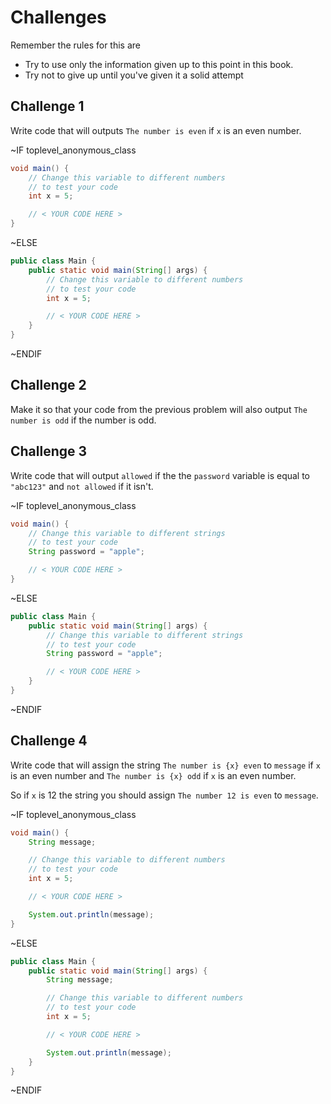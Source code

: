# Challenges

Remember the rules for this are

* Try to use only the information given up to this point in this book.
* Try not to give up until you've given it a solid attempt

## Challenge 1

Write code that will outputs `The number is even` if `x` is an even number.

~IF toplevel_anonymous_class

```java
void main() {
    // Change this variable to different numbers
    // to test your code
    int x = 5;

    // < YOUR CODE HERE >
}
```

~ELSE

```java
public class Main {
    public static void main(String[] args) {
        // Change this variable to different numbers
        // to test your code
        int x = 5;

        // < YOUR CODE HERE >
    }
}
```

~ENDIF

## Challenge 2

Make it so that your code from the previous problem will also output `The number is odd`
if the number is odd.

## Challenge 3

Write code that will output `allowed` if the the `password` variable is equal to
`"abc123"` and `not allowed` if it isn't.

~IF toplevel_anonymous_class

```java
void main() {
    // Change this variable to different strings
    // to test your code
    String password = "apple";

    // < YOUR CODE HERE >
}
```

~ELSE

```java
public class Main {
    public static void main(String[] args) {
        // Change this variable to different strings
        // to test your code
        String password = "apple";

        // < YOUR CODE HERE >
    }
}
```

~ENDIF

## Challenge 4

Write code that will assign the string `The number is {x} even` to `message` if `x` is an even number
and `The number is {x} odd` if `x` is an even number.

So if `x` is 12 the string you should assign `The number 12 is even` to `message`.

~IF toplevel_anonymous_class

```java
void main() {
    String message;

    // Change this variable to different numbers
    // to test your code
    int x = 5;

    // < YOUR CODE HERE >

    System.out.println(message);
}
```

~ELSE

```java
public class Main {
    public static void main(String[] args) {
        String message;

        // Change this variable to different numbers
        // to test your code
        int x = 5;

        // < YOUR CODE HERE >

        System.out.println(message);
    }
}
```

~ENDIF
